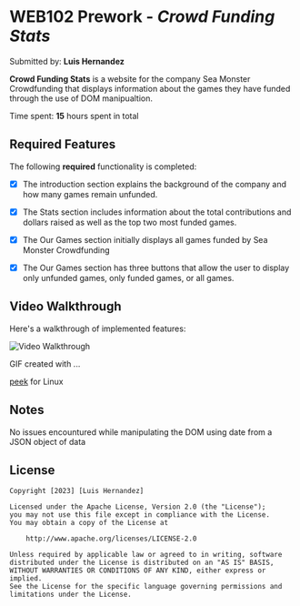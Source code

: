 # WEB102 Prework - *Crowd Funding Stats*

Submitted by: **Luis Hernandez**

**Crowd Funding Stats** is a website for the company Sea Monster Crowdfunding that displays information about the games they have funded through the use of DOM manipualtion.

Time spent: **15** hours spent in total

## Required Features

The following **required** functionality is completed:

* [x] The introduction section explains the background of the company and how many games remain unfunded.
* [x] The Stats section includes information about the total contributions and dollars raised as well as the top two most funded games.
* [x] The Our Games section initially displays all games funded by Sea Monster Crowdfunding
* [x] The Our Games section has three buttons that allow the user to display only unfunded games, only funded games, or all games.


## Video Walkthrough

Here's a walkthrough of implemented features:

<img src='crowdsource.gif' title='Video Walkthrough' width='' alt='Video Walkthrough' />

<!-- Replace this with whatever GIF tool you used! -->
GIF created with ...  

[peek](https://github.com/phw/peek) for Linux

## Notes

No issues encountured while manipulating the DOM using date from a JSON object of data

## License

    Copyright [2023] [Luis Hernandez]

    Licensed under the Apache License, Version 2.0 (the "License");
    you may not use this file except in compliance with the License.
    You may obtain a copy of the License at

        http://www.apache.org/licenses/LICENSE-2.0

    Unless required by applicable law or agreed to in writing, software
    distributed under the License is distributed on an "AS IS" BASIS,
    WITHOUT WARRANTIES OR CONDITIONS OF ANY KIND, either express or implied.
    See the License for the specific language governing permissions and
    limitations under the License.
